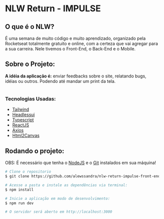 <h1>NLW Return - IMPULSE</h1>

<h2>O que é o NLW?</h2>

<p> É uma semana de muito código e muito aprendizado, organizado pela Rocketseat totalmente gratuito e online, com a certeza que vai agregar para a sua carreira. Nele tivemos o Front-End, o Back-End e o Mobile.</p>

<h2>Sobre o Projeto: </h2>

<p><strong>A idéia da aplicação é:</strong> enviar feedbacks sobre o site, relatando bugs, idéias ou outros.	Podendo até mandar um print da tela.</p>

#

<h3>Tecnologias Usadas: </h3>

- [Tailwind](https://tailwindcss.com/)
- [Headlessui](https://headlessui.dev/)
- [Typescript](https://www.typescriptlang.org/)
- [ReactJS](https://pt-br.reactjs.org/)
- [Axios](https://axios-http.com/ptbr/)
- [Html2Canvas](https://html2canvas.hertzen.com/)



<h2>Rodando o projeto: </h2>

OBS: É necessário que tenha o [NodeJS](https://nodejs.org/en/) e o [Git](https://git-scm.com) instalados em sua máquina!

```bash
# Clone o repositorio
$ git clone https://github.com/alewssandra/nlw-return-impulse-front-end.git

# Acesse a pasta e instale as dependências via terminal:
$ npm install

# Inicie a aplicação em modo de desenvolvimento:
$ npm run dev

# O servidor será aberto em http://localhost:3000
```

